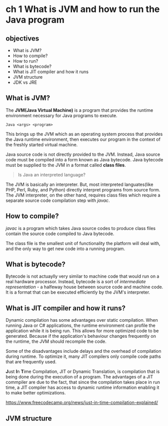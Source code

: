 # ch 1 What is JVM and how to run the Java program
## objectives
- What is JVM?
- How to compile?
- How to run?
- What is bytecode?
- What is JIT compiler and how it runs
- JVM structure
- JDK vs JRE


## What is JVM?
The **JVM(Java Virtual Machine)** is a program that provides the runtime environment necessary for Java programs to execute.

`Java <args> <program>`

This brings up the JVM which as an operating system process that provides the Java runtime environment, then executes our program in the context of the freshly started virtual machine.

Java source code is not directly provided to the JVM. Instead, Java source code must be compiled into a form known as Java bytecode.
Java bytecode must be supplied to the JVM in a format called **class files**.

> Is Java an interpreted language?

The JVM is basically an interpreter. But, most interpreted languates(like PHP, Perl, Ruby, and Python) directly interpret programs from source form. The JVM interpreter, on the other hand, requires class files which require a separate source code compilation step with _javac_.

## How to compile?
_javac_ is a program which takes Java source codes to produce class files contain the source code compiled to Java bytecode.

The class file is  the smallest unit of functionality the platform will deal with, and the only way to get new code into a running program.

## What is bytecode?
Bytecode is not actuaylly very similar to machine code that would run on a real hardware processor. Instead, bytecode is a sort of _intermediate representation_ - a halfeway house between source code and machine code.
It is a format that can be executed efficiently by the JVM's interpreter.

## What is JIT compiler and how it runs?
Dynamic compilation has some advantages over static compilation. When running Java or C# applications, the runtime environment can profile the application while it is being run. This allows for more optimized code to be generated.
Because if the application's behaviour changes frequently on the runtime, the JVM should recompile the code.

Some of the disadvantages include delays and the overhead of compilation during runtime. To optimize it, many JIT compilers only compile code paths that are frequently used.

**J**ust **I**n **T**ime Compilation, JIT or Dynamic Translation, is compilation that is being done during the execution of a program.
The advantages of a JIT commpiler are due to the fact, that since the compilation takes place in run time, a JIT compiler has access to dynamic runtime information enabling it to make better optimizations.

<https://www.freecodecamp.org/news/just-in-time-compilation-explained/>

## JVM structure